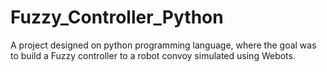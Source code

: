# Fuzzy_Controller_Python
A project designed on python programming language, where the goal was to build a Fuzzy controller to a robot convoy simulated using Webots.
